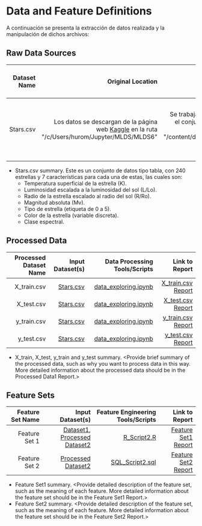 # Data and Feature Definitions

A continuación se presenta la extracción de datos realizada y la manipulación de dichos archivos:

## Raw Data Sources

| Dataset Name | Original Location   | Destination Location  | Data Movement Tools / Scripts | Link to Report |
| ---:| ---: | ---: | ---: | -----: |
| Stars.csv | Los datos se descargan de la página web [Kaggle](https://www.kaggle.com/datasets/deepu1109/star-dataset) en la ruta "/c/Users/hurom/Jupyter/MLDS/MLDS6" | Se trabajará en Google Colab, así que se sube el conjunto de datos original de Drive bajo la ruta "/content/drive/MyDrive/Proyectos/MLDS6/Raw data/stars.csv" | No fue usado el cliente de Kaggle, ya que el dataset es del orden de KB. | [Dataset 1 Report](data_dictionary.md)|

* Stars.csv summary. Este es un conjunto de datos tipo tabla, con 240 estrellas y 7 características para cada una de estas, las cuales son:
	* Temperatura superficial de la estrella (K).
	* Luminosidad escalada a la luminosidad del sol (L/Lo).
	* Radio de la estrella escalado al radio del sol (R/Ro).
	* Magnitud absoluta (Mv).
	* Tipo de estrella (etiqueta de 0 a 5).
	* Color de la estrella (variable discreta).
	* Clase espectral.

## Processed Data
| Processed Dataset Name | Input Dataset(s)   | Data Processing Tools/Scripts | Link to Report |
| ---:| ---: | ---: | ---: | 
| X_train.csv | [Stars.csv](data_dictionary.md) | [data_exploring.ipynb](https://github.com/cagutierrezgu/tdsp_template/blob/aa9bda826f1b09c181274744cc697ffd9b036ff9/scripts/data_loading.ipynb) | [X_train.csv Report](data_summary.md)|
| X_test.csv | [Stars.csv](data_dictionary.md) |[data_exploring.ipynb](https://github.com/cagutierrezgu/tdsp_template/blob/aa9bda826f1b09c181274744cc697ffd9b036ff9/scripts/data_loading.ipynb) | [X_test.csv Report](data_summary.md)|
| y_train.csv | [Stars.csv](data_dictionary.md) |[data_exploring.ipynb](https://github.com/cagutierrezgu/tdsp_template/blob/aa9bda826f1b09c181274744cc697ffd9b036ff9/scripts/data_loading.ipynb) | [y_train.csv Report](data_summary.md)|
| y_test.csv | [Stars.csv](data_dictionary.md) |[data_exploring.ipynb](https://github.com/cagutierrezgu/tdsp_template/blob/aa9bda826f1b09c181274744cc697ffd9b036ff9/scripts/data_loading.ipynb) | [y_test.csv Report](data_summary.md)|

* X_train, X_test, y_train and y_test summary. <Provide brief summary of the processed data, such as why you want to process data in this way. More detailed information about the processed data should be in the Processed Data1 Report.>

## Feature Sets

| Feature Set Name | Input Dataset(s)   | Feature Engineering Tools/Scripts | Link to Report |
| ---:| ---: | ---: | ---: | 
| Feature Set 1 | [Dataset1](link/to/dataset1/report), [Processed Dataset2](link/to/dataset2/report) | [R_Script2.R](link/to/R/script/file/in/Code) | [Feature Set1 Report](link/to/report1)|
| Feature Set 2 | [Processed Dataset2](link/to/dataset2/report) |[SQL_Script2.sql](link/to/sql/script/file/in/Code) | [Feature Set2 Report](link/to/report2)|

* Feature Set1 summary. <Provide detailed description of the feature set, such as the meaning of each feature. More detailed information about the feature set should be in the Feature Set1 Report.>
* Feature Set2 summary. <Provide detailed description of the feature set, such as the meaning of each feature. More detailed information about the feature set should be in the Feature Set2 Report.> 

